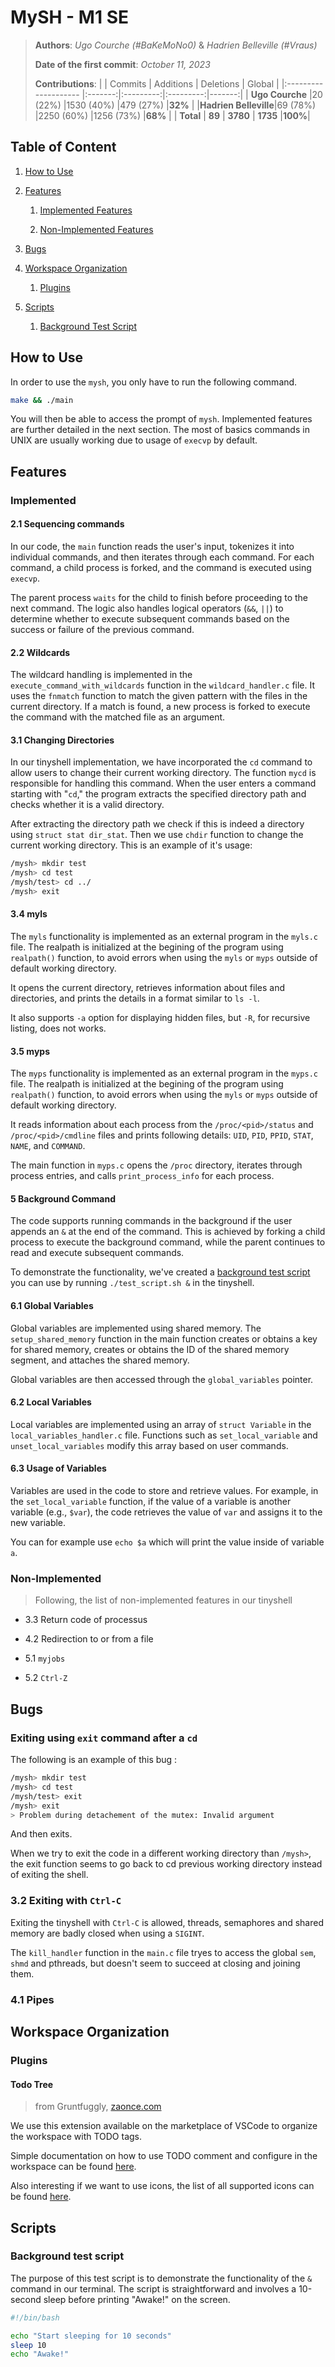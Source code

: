 # MySH - M1 SE

> **Authors**: *Ugo Courche (#BaKeMoNo0)* & *Hadrien Belleville (#Vraus)*
>
> **Date of the first commit**: *October 11, 2023*
>
> **Contributions**:
> |                      | Commits | Additions | Deletions | Global |
> |:-------------------- |:-------:|:---------:|:---------:|-------:|
> | **Ugo Courche**      |20 (22%) |1530 (40%) |479 (27%)  |**32%** |
> |**Hadrien Belleville**|69 (78%) |2250 (60%) |1256 (73%) |**68%** |
> | **Total**            |  **89** |  **3780** |  **1735** |**100%**|

## Table of Content

1. [How to Use](#how-to-use)

1. [Features](#features)

    1. [Implemented Features](#implemented)

    1. [Non-Implemented Features](#non-implemented)

1. [Bugs](#bugs)

1. [Workspace Organization](#workspace-organization)

    1. [Plugins](#plugins)

1. [Scripts](#scripts)

    1. [Background Test Script](#background-test-script)

## How to Use

In order to use the `mysh`, you only have to run the following command.

```bash
make && ./main
```

You will then be able to access the prompt of `mysh`. Implemented features are further detailed in the next section. The most of basics commands in UNIX are usually working due to usage of `execvp` by default.

## Features

### Implemented

#### 2.1 Sequencing commands

In our code, the `main` function reads the user's input, tokenizes it into individual commands, and then iterates through each command. For each command, a child process is forked, and the command is executed using `execvp`.

The parent process `waits` for the child to finish before proceeding to the next command. The logic also handles logical operators (`&&`, `||`) to determine whether to execute subsequent commands based on the success or failure of the previous command.

#### 2.2 Wildcards

The wildcard handling is implemented in the `execute_command_with_wildcards` function in the `wildcard_handler.c` file. It uses the `fnmatch` function to match the given pattern with the files in the current directory. If a match is found, a new process is forked to execute the command with the matched file as an argument.

#### 3.1 Changing Directories

In our tinyshell implementation, we have incorporated the `cd` command to allow users to change their current working directory. The function `mycd` is responsible for handling this command. When the user enters a command starting with "`cd`," the program extracts the specified directory path and checks whether it is a valid directory.

After extracting the directory path we check if this is indeed a directory using `struct stat dir_stat`. Then we use `chdir` function to change the current working directory. This is an example of it's usage:

```bash
/mysh> mkdir test
/mysh> cd test
/mysh/test> cd ../
/mysh> exit
```

#### 3.4 myls

The `myls` functionality is implemented as an external program in the `myls.c` file. The realpath is initialized at the begining of the program using `realpath()` function, to avoid errors when using the `myls` or `myps` outside of default working directory.

It opens the current directory, retrieves information about files and directories, and prints the details in a format similar to `ls -l`.

It also supports `-a` option for displaying hidden files, but `-R`, for recursive listing, does not works.

#### 3.5 myps

The `myps` functionality is implemented as an external program in the `myps.c` file. The realpath is initialized at the begining of the program using `realpath()` function, to avoid errors when using the `myls` or `myps` outside of default working directory.

It reads information about each process from the `/proc/<pid>/status` and `/proc/<pid>/cmdline` files and prints following details: `UID`, `PID`, `PPID`, `STAT`, `NAME`, and `COMMAND`.

The main function in `myps.c` opens the `/proc` directory, iterates through process entries, and calls `print_process_info` for each process.

#### 5 Background Command

The code supports running commands in the background if the user appends an `&` at the end of the command. This is achieved by forking a child process to execute the background command, while the parent continues to read and execute subsequent commands.

To demonstrate the functionality, we've created a [background test script](#background-test-script) you can use by running `./test_script.sh &` in the tinyshell.

#### 6.1 Global Variables

Global variables are implemented using shared memory. The `setup_shared_memory` function in the main function creates or obtains a key for shared memory, creates or obtains the ID of the shared memory segment, and attaches the shared memory.

Global variables are then accessed through the `global_variables` pointer.

#### 6.2 Local Variables

Local variables are implemented using an array of `struct Variable` in the `local_variables_handler.c` file. Functions such as `set_local_variable` and `unset_local_variables` modify this array based on user commands.

#### 6.3 Usage of Variables

Variables are used in the code to store and retrieve values. For example, in the `set_local_variable` function, if the value of a variable is another variable (e.g., `$var`), the code retrieves the value of `var` and assigns it to the new variable.

You can for example use `echo $a` which will print the value inside of variable `a`.

### Non-Implemented

> Following, the list of non-implemented features in our tinyshell

+ 3.3 Return code of processus

+ 4.2 Redirection to or from a file

+ 5.1 `myjobs`

+ 5.2 `Ctrl-Z`

## Bugs

### Exiting using `exit` command after a `cd`

The following is an example of this bug :

```bash
/mysh> mkdir test
/mysh> cd test
/mysh/test> exit
/mysh> exit
> Problem during detachement of the mutex: Invalid argument
```

And then exits.

When we try to exit the code in a different working directory than `/mysh>`, the exit function seems to go back to cd previous working directory instead of exiting the shell.

### 3.2 Exiting with `Ctrl-C`

Exiting the tinyshell with `Ctrl-C` is allowed, threads, semaphores and shared memory are badly closed when using a `SIGINT`.

The `kill_handler` function in the `main.c` file tryes to access the global `sem`, `shmd` and pthreads, but doesn't seem to succeed at closing and joining them.

### 4.1 Pipes

## Workspace Organization

### Plugins

#### Todo Tree

> from Gruntfuggly, [zaonce.com](https://www.zaonce.com/cgi-bin/blog.pl)

We use this extension available on the marketplace of VSCode to organize the workspace with TODO tags.

Simple documentation on how to use TODO comment and configure in the workspace can be found [here](https://thomasventurini.com/articles/the-best-way-to-work-with-todos-in-vscode/).

Also interesting if we want to use icons, the list of all supported icons can be found [here](https://microsoft.github.io/vscode-codicons/dist/codicon.html).

## Scripts

### Background test script

The purpose of this test script is to demonstrate the functionality of the `&` command in our terminal. The script is straightforward and involves a 10-second sleep before printing "Awake!" on the screen.

```bash
#!/bin/bash

echo "Start sleeping for 10 seconds"
sleep 10
echo "Awake!"
```
